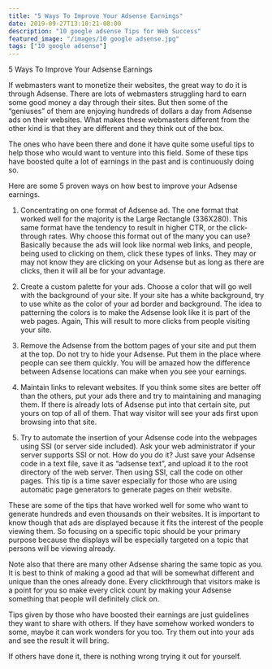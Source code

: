 ```yaml
---
title: "5 Ways To Improve Your Adsense Earnings"
date: 2019-09-27T13:10:21-08:00
description: "10 google adsense Tips for Web Success"
featured_image: "/images/10 google adsense.jpg"
tags: ["10 google adsense"]
---
```


5 Ways To Improve Your Adsense Earnings 

If webmasters want to monetize their websites, the great way to do it is through Adsense. There are lots of webmasters struggling hard to earn some good money a day through their sites. But then some of the “geniuses” of them are enjoying hundreds of dollars a day from Adsense ads on their websites. What makes these webmasters different from the other kind is that they are different and they think out of the box. 

The ones who have been there and done it have quite some useful tips to help those who would want to venture into this field. Some of these tips have boosted quite a lot of earnings in the past and is continuously doing so. 

Here are some 5 proven ways on how best to improve your Adsense earnings.

1. Concentrating on one format of Adsense ad. The one format that worked well for the majority is the Large Rectangle (336X280). This same format have the tendency to result in higher CTR, or the click-through rates. Why choose this format out of the many you can use? Basically because the ads will look like normal web links, and people, being used to clicking on them, click these types of links. They may or may not know they are clicking on your Adsense but as long as there are clicks, then it will all be for your advantage.

2. Create a custom palette for your ads. Choose a color that will go well with the background of your site. If your site has a white background, try to use white as the color of your ad border and background. The idea to patterning the colors is to make the Adsense look like it is part of the web pages. Again, This will result to more clicks from people visiting your site.

3. Remove the Adsense from the bottom pages of your site and put them at the top. Do not try to hide your Adsense. Put them in the place where people can see them quickly. You will be amazed how the difference between Adsense locations can make when you see your earnings.

4. Maintain links to relevant websites. If you think some sites are better off than the others, put your ads there and try to maintaining and managing them. If there is already lots of Adsense put into that certain site, put yours on top of all of them. That way visitor will see your ads first upon browsing into that site.

5. Try to automate the insertion of your Adsense code into the webpages using SSI (or server side included). Ask your web administrator if your server supports SSI or not. How do you do it? Just save your Adsense code in a text file, save it as “adsense text”, and upload it to the root directory of the web server. Then using SSI, call the code on other pages. This tip is a time saver especially for those who are using automatic page generators to generate pages on their website.

These are some of the tips that have worked well for some who want to generate hundreds and even thousands on their websites.  It is important to know though that ads are displayed because it fits the interest of the people viewing them. So focusing on a specific topic should be your primary purpose because the displays will be especially targeted on a topic that persons will be viewing already. 

Note also that there are many other Adsense sharing the same topic as you. It is best to think of making a good ad that will be somewhat different and unique than the ones already done. Every clickthrough that visitors make is a point for you so make every click count by making your Adsense something that people will definitely click on.

Tips given by those who have boosted their earnings are just guidelines they want to share with others. If they have somehow worked wonders to some, maybe it can work wonders for you too. Try them out into your ads and see the result it will bring.

If others have done it, there is nothing wrong trying it out for yourself.

